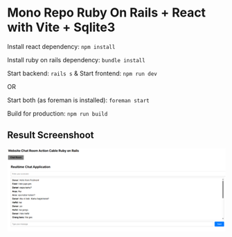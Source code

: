 # Mono Repo Ruby On Rails + React with Vite + Sqlite3

Install react dependency: `npm install`

Install ruby on rails dependency: `bundle install`

Start backend: `rails s` & Start frontend: `npm run dev`

OR

Start both (as foreman is installed): `foreman start`

Build for production: `npm run build`

## Result Screenshoot

![realtime chat app with ruby](image.png)
